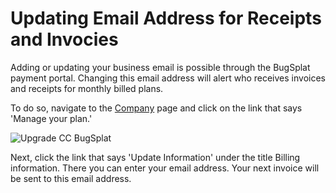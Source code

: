 # Updating Email Address for Receipts and Invocies

Adding or updating your business email is possible through the BugSplat payment portal. Changing this email address will alert who receives invoices and receipts for monthly billed plans.

To do so, navigate to the [Company](https://app.bugsplat.com/v2/company) page and click on the link that says 'Manage your plan.'

![Upgrade CC BugSplat](https://www.bugsplat.com/assets/img/docs/manage-your-plan-1.png)

Next, click the link that says 'Update Information' under the title Billing information. There you can enter your email address. Your next invoice will be sent to this email address.

